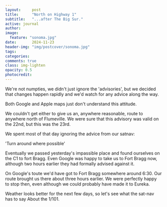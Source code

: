 ```yaml
---
layout:     post
title:      "North on Highway 1"
subtitle:   "...after The Big Sur."
active: journal
author: 
image:
  feature: "sonoma.jpg"
date:       2024-11-23
header-img: "img/postcover/sonoma.jpg"
tags: 
categories: 
comments: true
class: img-lighten 
opacity: 0.5
photocredit:
---
```


We're not numpties, we didn't just ignore the 'advisories', but we decided that changes happen rapidly and we'd watch for any advice along the way.

Both Google and Apple maps just don't understand this attitude.

We couldn't get either to give us an, anywhere reasonable, route to anywhere north of Flumeville. We were sure that this advisory was valid on the 22nd, but this was the 23rd. 

We spent most of that day ignoring the advice from our satnav:

'Turn around where possible'

Eventually we passed yesterday's impassible place and found ourselves on the C1 to fort Bragg. Even Google was happy to take us to Fort Bragg now, although two hours earlier they had formally advised against it. 

On Google's toute we'd have got to Fort Bragg somewhere around 6:30. Our route brought us there about three hours earlier. We were perfectly happy to stop then, even although we could probably have made it to Eureka. 

Weather looks better for the next few days, so let's see what the sat-nav has to say About the 1/101. 







